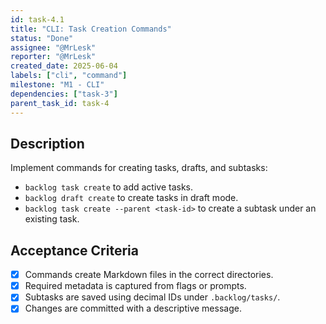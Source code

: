 ```yaml
---
id: task-4.1
title: "CLI: Task Creation Commands"
status: "Done"
assignee: "@MrLesk"
reporter: "@MrLesk"
created_date: 2025-06-04
labels: ["cli", "command"]
milestone: "M1 - CLI"
dependencies: ["task-3"]
parent_task_id: task-4
---
```


## Description

Implement commands for creating tasks, drafts, and subtasks:

- `backlog task create` to add active tasks.
- `backlog draft create` to create tasks in draft mode.
- `backlog task create --parent <task-id>` to create a subtask under an existing task.

## Acceptance Criteria

- [x] Commands create Markdown files in the correct directories.
- [x] Required metadata is captured from flags or prompts.
- [x] Subtasks are saved using decimal IDs under `.backlog/tasks/`.
- [x] Changes are committed with a descriptive message.
